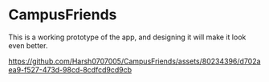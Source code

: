 # CampusFriends

This is a working prototype of the app, and designing it will make it look even better.

https://github.com/Harsh0707005/CampusFriends/assets/80234396/d702aea9-f527-473d-98cd-8cdfcd9cd9cb


